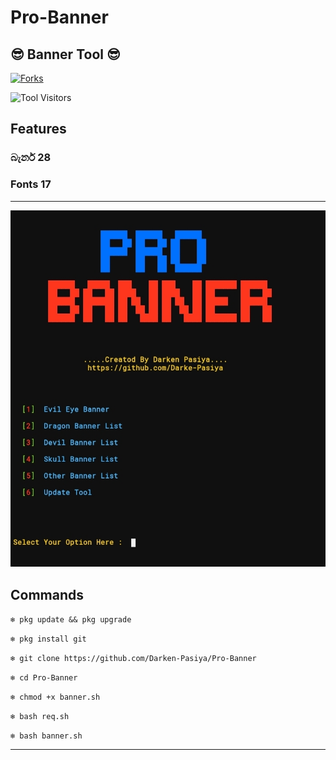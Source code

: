 # Pro-Banner

## 😎 Banner Tool 😎

<a href="https://github.com/Anonymous-Zpt/T-banner4/network/members"><img title="Forks" src="https://img.shields.io/github/forks/Darken-Pasiya/Pro-Banner?color=blue&style=flat-square"></a>

![Tool Visitors](https://visitor-badge.glitch.me/badge?page_id=Darken-Pasiya/Pro-Banner&left_color=blueviolet&right_color=brightgreen)

## Features 

### බැනර් 28

### Fonts 17
----

<p align="center"><img src="https://github.com/Darken-Pasiya/Files/blob/main/Screenshot_20211102_075334.jpg" alt="Bt">

## Commands

`❄️ pkg update && pkg upgrade`

`❄️ pkg install git`

`❄️ git clone https://github.com/Darken-Pasiya/Pro-Banner`

`❄️ cd Pro-Banner`

`❄️ chmod +x banner.sh`

`❄️ bash req.sh`

`❄️ bash banner.sh`

----
